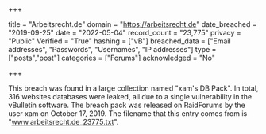 +++

title = "Arbeitsrecht.de"
domain = "https://arbeitsrecht.de"
date_breached = "2019-09-25"
date = "2022-05-04"
record_count = "23,775"
privacy = "Public"
Verified = "True"
hashing = ["vB"]
breached_data = ["Email addresses", "Passwords", "Usernames", "IP addresses"]
type = ["posts","post"]
categories = ["Forums"]
acknowledged = "No"


+++


This breach was found in a large collection named "xam's DB Pack". In total, 316 websites databases were leaked, all due to a single vulnerability in the vBulletin software. The breach pack was released on RaidForums by the user xam on October 17, 2019. The filename that this entry comes from is "www.arbeitsrecht.de_23775.txt".

